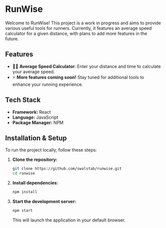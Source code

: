 # RunWise

Welcome to RunWise! This project is a work in progress and aims to provide various useful tools for runners. Currently, it features an average speed calculator for a given distance, with plans to add more features in the future.

## Features

- 🏃‍♂️ **Average Speed Calculator**: Enter your distance and time to calculate your average speed.
- ⚡ **More features coming soon!** Stay tuned for additional tools to enhance your running experience.

## Tech Stack

- **Framework:** React
- **Language:** JavaScript
- **Package Manager:** NPM

## Installation & Setup

To run the project locally, follow these steps:

1. **Clone the repository:**

   ```sh
   git clone https://github.com/swalstab/runwise.git
   cd runwise
   ```

2. **Install dependencies:**

   ```sh
   npm install
   ```

3. **Start the development server:**
   ```sh
   npm start
   ```
   This will launch the application in your default browser.
